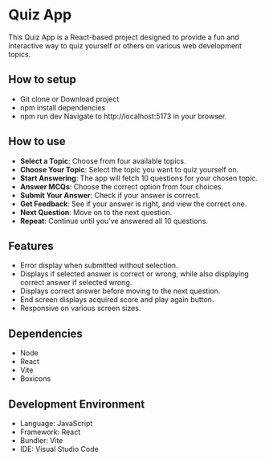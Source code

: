 # Quiz App
This Quiz App is a React-based project designed to provide a fun and interactive way to quiz yourself or others on various web development topics.

## How to setup
- Git clone or Download project
- npm install dependencies
- npm run dev Navigate to http://localhost:5173 in your browser.

## How to use
- **Select a Topic**: Choose from four available topics.
- **Choose Your Topic**: Select the topic you want to quiz yourself on.
- **Start Answering**: The app will fetch 10 questions for your chosen topic.
- **Answer MCQs**: Choose the correct option from four choices.
- **Submit Your Answer**: Check if your answer is correct.
- **Get Feedback**: See if your answer is right, and view the correct one.
- **Next Question**: Move on to the next question.
- **Repeat**: Continue until you've answered all 10 questions. 

## Features
- Error display when submitted without selection.
- Displays if selected answer is correct or wrong, while also displaying correct answer if selected wrong.
- Displays correct answer before moving to the next question.
- End screen displays acquired score and play again button.
- Responsive on various screen sizes.

## Dependencies
- Node
- React
- Vite
- Boxicons

## Development Environment
- Language: JavaScript
- Framework: React
- Bundler: Vite
- IDE: Visual Studio Code  
